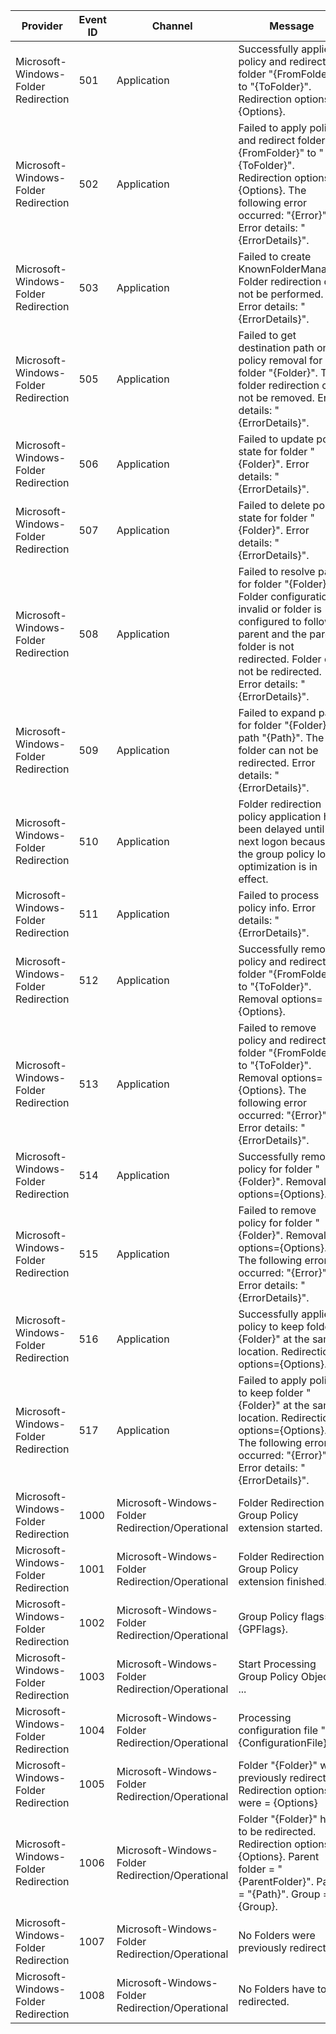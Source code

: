 Provider                              |  Event ID  |  Channel                                           |  Message
--------------------------------------|------------|----------------------------------------------------|--------------------------------------------------------------------------------------------------------------------------------------------------------------------------------------------------------------------------------
Microsoft-Windows-Folder Redirection  |  501       |  Application                                       |  Successfully applied policy and redirected folder "{FromFolder}" to "{ToFolder}". Redirection options={Options}.
Microsoft-Windows-Folder Redirection  |  502       |  Application                                       |  Failed to apply policy and redirect folder "{FromFolder}" to "{ToFolder}". Redirection options={Options}. The following error occurred: "{Error}". Error details: "{ErrorDetails}".
Microsoft-Windows-Folder Redirection  |  503       |  Application                                       |  Failed to create KnownFolderManager. Folder redirection can not be performed. Error details: "{ErrorDetails}".
Microsoft-Windows-Folder Redirection  |  505       |  Application                                       |  Failed to get destination path on policy removal for folder "{Folder}". The folder redirection can not be removed. Error details: "{ErrorDetails}".
Microsoft-Windows-Folder Redirection  |  506       |  Application                                       |  Failed to update policy state for folder "{Folder}". Error details: "{ErrorDetails}".
Microsoft-Windows-Folder Redirection  |  507       |  Application                                       |  Failed to delete policy state for folder "{Folder}". Error details: "{ErrorDetails}".
Microsoft-Windows-Folder Redirection  |  508       |  Application                                       |  Failed to resolve path for folder "{Folder}". Folder configuration is invalid or folder is configured to follow parent and the parent folder is not redirected. Folder can not be redirected. Error details: "{ErrorDetails}".
Microsoft-Windows-Folder Redirection  |  509       |  Application                                       |  Failed to expand path for folder "{Folder}" path "{Path}". The folder can not be redirected. Error details: "{ErrorDetails}".
Microsoft-Windows-Folder Redirection  |  510       |  Application                                       |  Folder redirection policy application has been delayed until the next logon because the group policy logon optimization is in effect.
Microsoft-Windows-Folder Redirection  |  511       |  Application                                       |  Failed to process policy info. Error details: "{ErrorDetails}".
Microsoft-Windows-Folder Redirection  |  512       |  Application                                       |  Successfully removed policy and redirected folder "{FromFolder}" to "{ToFolder}". Removal options={Options}.
Microsoft-Windows-Folder Redirection  |  513       |  Application                                       |  Failed to remove policy and redirect folder "{FromFolder}" to "{ToFolder}". Removal options={Options}. The following error occurred: "{Error}". Error details: "{ErrorDetails}".
Microsoft-Windows-Folder Redirection  |  514       |  Application                                       |  Successfully removed policy for folder "{Folder}". Removal options={Options}.
Microsoft-Windows-Folder Redirection  |  515       |  Application                                       |  Failed to remove policy for folder "{Folder}". Removal options={Options}. The following error occurred: "{Error}". Error details: "{ErrorDetails}".
Microsoft-Windows-Folder Redirection  |  516       |  Application                                       |  Successfully applied policy to keep folder "{Folder}" at the same location. Redirection options={Options}.
Microsoft-Windows-Folder Redirection  |  517       |  Application                                       |  Failed to apply policy to keep folder "{Folder}" at the same location. Redirection options={Options}. The following error occurred: "{Error}". Error details: "{ErrorDetails}".
Microsoft-Windows-Folder Redirection  |  1000      |  Microsoft-Windows-Folder Redirection/Operational  |  Folder Redirection Group Policy extension started.
Microsoft-Windows-Folder Redirection  |  1001      |  Microsoft-Windows-Folder Redirection/Operational  |  Folder Redirection Group Policy extension finished.
Microsoft-Windows-Folder Redirection  |  1002      |  Microsoft-Windows-Folder Redirection/Operational  |  Group Policy flags={GPFlags}.
Microsoft-Windows-Folder Redirection  |  1003      |  Microsoft-Windows-Folder Redirection/Operational  |  Start Processing Group Policy Objects ...
Microsoft-Windows-Folder Redirection  |  1004      |  Microsoft-Windows-Folder Redirection/Operational  |  Processing configuration file "{ConfigurationFile}" ...
Microsoft-Windows-Folder Redirection  |  1005      |  Microsoft-Windows-Folder Redirection/Operational  |  Folder "{Folder}" was previously redirected. Redirection options were = {Options}
Microsoft-Windows-Folder Redirection  |  1006      |  Microsoft-Windows-Folder Redirection/Operational  |  Folder "{Folder}" has to be redirected. Redirection options = {Options}. Parent folder = "{ParentFolder}". Path = "{Path}". Group = {Group}.
Microsoft-Windows-Folder Redirection  |  1007      |  Microsoft-Windows-Folder Redirection/Operational  |  No Folders were previously redirected.
Microsoft-Windows-Folder Redirection  |  1008      |  Microsoft-Windows-Folder Redirection/Operational  |  No Folders have to be redirected.